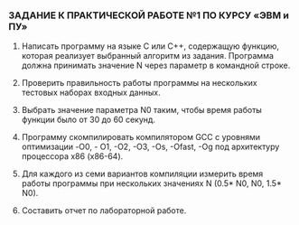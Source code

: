 ### ЗАДАНИЕ К ПРАКТИЧЕСКОЙ РАБОТЕ №1 ПО КУРСУ «ЭВМ и ПУ»

1. Написать программу на языке C или C++, содержащую функцию, которая
реализует выбранный алгоритм из задания. Программа должна принимать значение
N через параметр в командной строке.

2. Проверить правильность работы программы на нескольких тестовых наборах
входных данных.

3. Выбрать значение параметра N0 таким, чтобы время работы функции было от 30
до 60 секунд.

4. Программу скомпилировать компилятором GCC с уровнями оптимизации -O0, -
O1, -O2, -O3, -Os, -Ofast, -Og под архитектуру процессора x86 (x86-64).

5. Для каждого из семи вариантов компиляции измерить время работы программы
при нескольких значениях N (0.5* N0, N0, 1.5* N0).

6. Составить отчет по лабораторной работе.
